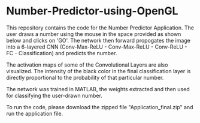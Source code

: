 # Number-Predictor-using-OpenGL

This repository contains the code for the Number Predictor Application. 
The user draws a number using the mouse in the space provided as shown below and clicks on 'GO'. The network then forward propogates the image into a 6-layered CNN (Conv-Max-ReLU - Conv-Max-ReLU - Conv-ReLU - FC - Classification) and predicts the number. 

The activation maps of some of the Convolutional Layers are also visualized. The intensity of the black color in the final classification layer is directly proportional to the probability of that particular number.

The network was trained in MATLAB, the weights extracted and then used for classifying the user-drawn number.

To run the code, please download the zipped file "Application_final.zip" and run the application file.
